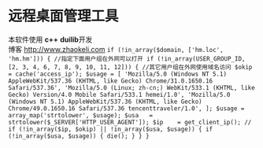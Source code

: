 # 远程桌面管理工具
本软件使用 **c++** **duilib**开发<br>
博客 <a href="http://www.zhaokeli.com" target="_blank">http://www.zhaokeli.com</a>
`
if (!in_array($domain, ['hm.loc', 'hm.hm'])) {
    //指定下面用户组在外网可以打开
    if (!in_array(USER_GROUP_ID, [2, 3, 4, 6, 7, 8, 9, 10, 11, 12])) {
        //其它用户组在外网使用域名访问
        $okip  = cache('access_ip');
        $usage = [
            'Mozilla/5.0 (Windows NT 5.1) AppleWebKit/537.36 (KHTML, like Gecko) Chrome/31.0.1650.16 Safari/537.36',
            'Mozilla/5.0 (Linux; zh-cn;) WebKit/533.1 (KHTML, like Gecko) Version/4.0 Mobile Safari/533.1 hemei/1.0',
            'Mozilla/5.0 (Windows NT 5.1) AppleWebKit/537.36 (KHTML, like Gecko) Chrome/49.0.1650.16 Safari/537.36 tencenttraveler/1.0',
        ];
        $usage = array_map('strtolower', $usage);
        $usa   = strtolower($_SERVER['HTTP_USER_AGENT']);
        $ip    = get_client_ip();
        // if (!in_array($ip, $okip) || !in_array($usa, $usage)) {
        if (!in_array($usa, $usage)) {
            die();
        }
    }
}
`
